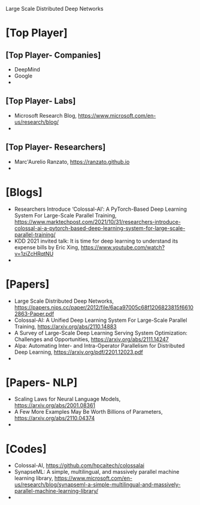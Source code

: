 Large Scale Distributed Deep Networks


# [Top Player]

## [Top Player- Companies]
+ DeepMind
+ Google
+ 

## [Top Player- Labs]
+ Microsoft Research Blog, https://www.microsoft.com/en-us/research/blog/
+ 

## [Top Player- Researchers]
+ Marc'Aurelio Ranzato, https://ranzato.github.io
+ 


# [Blogs]
+ Researchers Introduce ‘Colossal-AI’: A PyTorch-Based Deep Learning System For Large-Scale Parallel Training, https://www.marktechpost.com/2021/10/31/researchers-introduce-colossal-ai-a-pytorch-based-deep-learning-system-for-large-scale-parallel-training/
+ KDD 2021 invited talk: It is time for deep learning to understand its expense bills by Eric Xing, https://www.youtube.com/watch?v=1ziZcHRqtNU
+ 

# [Papers]
+ Large Scale Distributed Deep Networks, https://papers.nips.cc/paper/2012/file/6aca97005c68f1206823815f66102863-Paper.pdf
+ Colossal-AI: A Unified Deep Learning System For Large-Scale Parallel Training, https://arxiv.org/abs/2110.14883
+ A Survey of Large-Scale Deep Learning Serving System Optimization: Challenges and Opportunities, https://arxiv.org/abs/2111.14247
+ Alpa: Automating Inter- and Intra-Operator Parallelism for Distributed Deep Learning, https://arxiv.org/pdf/2201.12023.pdf
+ 

# [Papers- NLP]
+ Scaling Laws for Neural Language Models, https://arxiv.org/abs/2001.08361
+ A Few More Examples May Be Worth Billions of Parameters, https://arxiv.org/abs/2110.04374
+ 


# [Codes]
+ Colossal-AI, https://github.com/hpcaitech/colossalai
+ SynapseML: A simple, multilingual, and massively parallel machine learning library, https://www.microsoft.com/en-us/research/blog/synapseml-a-simple-multilingual-and-massively-parallel-machine-learning-library/
+ 
